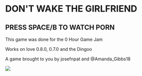 # DON'T WAKE THE GIRLFRIEND

## PRESS SPACE/B TO WATCH PORN

This game was done for the 0 Hour Game Jam

Works on love 0.8.0, 0.7.0 and the Dingoo

A game brought to you by josefnpat and @Amanda_Gibbs18

![](https://raw.github.com/josefnpat/0hgame-1/master/dev/screenshots/vD1Ugb4.png)
